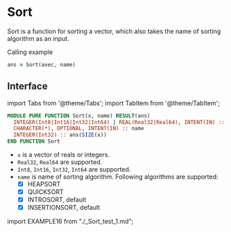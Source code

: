 # Sort

Sort is a function for sorting a vector, which also takes the name of sorting algorithm as an input.

Calling example

```fortran
ans = Sort(avec, name)
```

## Interface

import Tabs from '@theme/Tabs';
import TabItem from '@theme/TabItem';

<Tabs>
<TabItem value="interface" label="܀ Interface" default>

```fortran
MODULE PURE FUNCTION Sort(x, name) RESULT(ans)
  INTEGER(Int8|Int16|Int32|Int64) | REAL(Real32|Real64), INTENT(IN) :: x(:)
  CHARACTER(*), OPTIONAL, INTENT(IN) :: name
  INTEGER(Int32) :: ans(SIZE(x))
END FUNCTION Sort
```

- `x` is a vector of reals or integers.
- `Real32`, `Real64` are supported.
- `Int8`, `Int16`, `Int32`, `Int64` are supported.
- `name` is name of sorting algorithm. Following algorithms are supported:
  - [x] HEAPSORT
  - [x] QUICKSORT
  - [x] INTROSORT, default
  - [x] INSERTIONSORT, default

</TabItem>

<TabItem value="example" label="️܀ See example">

import EXAMPLE16 from "./_Sort_test_1.md";

<EXAMPLE16 />

</TabItem>

<TabItem value="close" label="↢ ">

</TabItem>
</Tabs>
